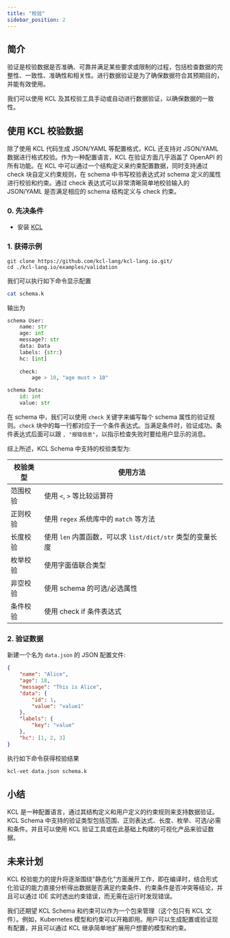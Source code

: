 ```yaml
---
title: "校验"
sidebar_position: 2
---
```


## 简介

验证是校验数据是否准确、可靠并满足某些要求或限制的过程，包括检查数据的完整性、一致性、准确性和相关性。进行数据验证是为了确保数据符合其预期目的，并能有效使用。

我们可以使用 KCL 及其校验工具手动或自动进行数据验证，以确保数据的一致性。

## 使用 KCL 校验数据

除了使用 KCL 代码生成 JSON/YAML 等配置格式，KCL 还支持对 JSON/YAML 数据进行格式校验。作为一种配置语言，KCL 在验证方面几乎涵盖了 OpenAPI 的所有功能。在 KCL 中可以通过一个结构定义来约束配置数据，同时支持通过 check 块自定义约束规则，在 schema 中书写校验表达式对 schema 定义的属性进行校验和约束。通过 check 表达式可以非常清晰简单地校验输入的 JSON/YAML 是否满足相应的 schema 结构定义与 check 约束。

### 0. 先决条件

+ 安装 [KCL](https://kcl-lang.io/docs/user_docs/getting-started/install)

### 1. 获得示例

```shell
git clone https://github.com/kcl-lang/kcl-lang.io.git/
cd ./kcl-lang.io/examples/validation
```

我们可以执行如下命令显示配置

```bash
cat schema.k
```

输出为

```python
schema User:
    name: str
    age: int
    message?: str
    data: Data
    labels: {str:}
    hc: [int]
        
    check:
        age > 10, "age must > 10"

schema Data:
    id: int
    value: str
```

在 schema 中，我们可以使用 `check` 关键字来编写每个 schema 属性的验证规则。`check` 块中的每一行都对应于一个条件表达式。当满足条件时，验证成功。条件表达式后面可以跟 `, "报错信息"`，以指示检查失败时要给用户显示的消息。

综上所述，KCL Schema 中支持的校验类型为:

| 校验类型 | 使用方法                                                |
| -------- | ------------------------------------------------------- |
| 范围校验 | 使用 `<`, `>` 等比较运算符                                |
| 正则校验 | 使用 `regex` 系统库中的 `match` 等方法                      |
| 长度校验 | 使用 `len` 内置函数，可以求 `list/dict/str` 类型的变量长度 |
| 枚举校验 | 使用字面值联合类型                                      |
| 非空校验 | 使用 schema 的可选/必选属性                             |
| 条件校验 | 使用 check if 条件表达式                                |

### 2. 验证数据

新建一个名为 `data.json` 的 JSON 配置文件:

```json
{
    "name": "Alice",
    "age": 18,
    "message": "This is Alice",
    "data": {
        "id": 1,
        "value": "value1"
    },
    "labels": {
        "key": "value"
    },
    "hc": [1, 2, 3]
}
```

执行如下命令获得校验结果

```bash
kcl-vet data.json schema.k
```

## 小结

KCL 是一种配置语言，通过其结构定义和用户定义的约束规则来支持数据验证。KCL Schema 中支持的验证类型包括范围、正则表达式、长度、枚举、可选/必需和条件。并且可以使用 KCL 验证工具或在此基础上构建的可视化产品来验证数据。

## 未来计划

KCL 校验能力的提升将逐渐围绕"静态化"方面展开工作，即在编译时，结合形式化验证的能力直接分析得出数据是否满足约束条件、约束条件是否冲突等结论，并且可以通过 IDE 实时透出约束错误，而无需在运行时发现错误。

我们还期望 KCL Schema 和约束可以作为一个包来管理（这个包只有 KCL 文件）。例如，Kubernetes 模型和约束可以开箱即用。用户可以生成配置或验证现有配置，并且可以通过 KCL 继承简单地扩展用户想要的模型和约束。
